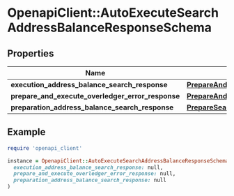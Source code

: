 # OpenapiClient::AutoExecuteSearchAddressBalanceResponseSchema

## Properties

| Name | Type | Description | Notes |
| ---- | ---- | ----------- | ----- |
| **execution_address_balance_search_response** | [**PrepareAndExecuteSearchAddressBalanceResponse**](PrepareAndExecuteSearchAddressBalanceResponse.md) |  | [optional] |
| **prepare_and_execute_overledger_error_response** | [**PrepareAndExecuteOverledgerErrorResponse**](PrepareAndExecuteOverledgerErrorResponse.md) |  | [optional] |
| **preparation_address_balance_search_response** | [**PrepareSearchResponseSchema**](PrepareSearchResponseSchema.md) |  | [optional] |

## Example

```ruby
require 'openapi_client'

instance = OpenapiClient::AutoExecuteSearchAddressBalanceResponseSchema.new(
  execution_address_balance_search_response: null,
  prepare_and_execute_overledger_error_response: null,
  preparation_address_balance_search_response: null
)
```

